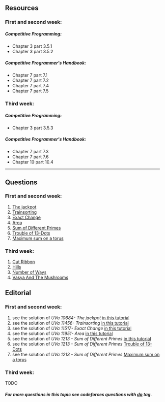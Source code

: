 ## Resources
### First and second week:
##### Competitive Programming:
* Chapter 3 part 3.5.1
* Chapter 3 part 3.5.2

##### Competitive Programmer's Handbook:
* Chapter 7 part 7.1
* Chapter 7 part 7.2
* Chapter 7 part 7.4
* Chapter 7 part 7.5

### Third week:
##### Competitive Programming:
* Chapter 3 part 3.5.3

##### Competitive Programmer's Handbook:
* Chapter 7 part 7.3
* Chapter 7 part 7.6
* Chapter 10 part 10.4

---

## Questions
### First and second week:
1. [The jackpot](https://uva.onlinejudge.org/index.php?option=com_onlinejudge&Itemid=8&category=24&page=show_problem&problem=1625)
2. [Trainsorting](https://uva.onlinejudge.org/index.php?option=com_onlinejudge&Itemid=8&category=24&page=show_problem&problem=2451)
3. [Exact Change](https://uva.onlinejudge.org/index.php?option=com_onlinejudge&Itemid=8&category=24&page=show_problem&problem=2512)
4. [Area](https://uva.onlinejudge.org/index.php?option=com_onlinejudge&Itemid=8&category=24&page=show_problem&problem=3102)
5. [Sum of Different Primes](https://uva.onlinejudge.org/index.php?option=com_onlinejudge&Itemid=8&page=show_problem&problem=3654)
6. [Trouble of 13-Dots](https://uva.onlinejudge.org/index.php?option=com_onlinejudge&Itemid=8&category=24&page=show_problem&problem=1760)
7. [Maximum sum on a torus](https://uva.onlinejudge.org/index.php?option=onlinejudge&page=show_problem&problem=1768)

### Third week:
1. [Cut Ribbon](http://codeforces.com/problemset/problem/189/A)
2. [Hills](http://codeforces.com/problemset/problem/1012/C)
3. [Number of Ways](http://codeforces.com/problemset/problem/466/C)
4. [Vasya And The Mushrooms](http://codeforces.com/problemset/problem/1016/C)

## Editorial

### First and second week:
1. see the solution of *UVa 10684- The jackpot* [in this tutorial](https://saicheems.wordpress.com/2013/07/21/uva-10684-the-jackpot/)
2. see the solution of *UVa 11456- Trainsorting* [in this tutorial](https://saicheems.wordpress.com/2013/09/01/uva-11456-trainsorting/)
3. see the solution of *UVa 11517- Exact Change* [in this tutorial](http://www.algorithmist.com/index.php/UVa_11517)
4. see the solution of *UVa 11951- Area* [in this tutorial](https://saicheems.wordpress.com/2013/08/29/uva-11951-area/)
5. see the solution of *UVa 1213 - Sum of Different Primes* [in this tutorial](https://turing13.wordpress.com/2016/03/11/uva-1213-sum-of-different-primes/)
6. see the solution of *UVa 1213 - Sum of Different Primes* [Trouble of 13-Dots](http://www.algorithmist.com/index.php/UVa_10819)
7. see the solution of *UVa 1213 - Sum of Different Primes* [Maximum sum on a torus](https://saicheems.wordpress.com/2013/08/27/uva-10827-maximum-sum-on-a-torus/)

### Third week:
TODO

##### For more questions in this topic see codeforces questions with [*dp*](http://codeforces.com/problemset/tags/dp?order=BY_SOLVED_DESC) tag.

